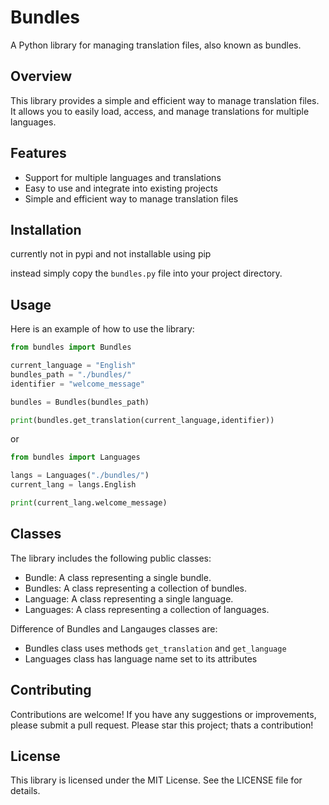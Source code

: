 # Bundles
A Python library for managing translation files, also known as bundles.

## Overview
This library provides a simple and efficient way to manage translation files. It allows you to easily load, access, and manage translations for multiple languages.

## Features
* Support for multiple languages and translations
* Easy to use and integrate into existing projects
* Simple and efficient way to manage translation files

## Installation
currently not in pypi and not installable using pip

instead simply copy the `bundles.py` file into your project directory.

## Usage
Here is an example of how to use the library:
```python
from bundles import Bundles

current_language = "English"
bundles_path = "./bundles/"
identifier = "welcome_message"

bundles = Bundles(bundles_path)

print(bundles.get_translation(current_language,identifier))
```
or
```python
from bundles import Languages

langs = Languages("./bundles/")
current_lang = langs.English

print(current_lang.welcome_message)
```
## Classes
The library includes the following public classes:

* Bundle: A class representing a single bundle.
* Bundles: A class representing a collection of bundles.
* Language: A class representing a single language.
* Languages: A class representing a collection of languages.

Difference of Bundles and Langauges classes are:
* Bundles class uses methods `get_translation` and `get_language`
* Languages class has language name set to its attributes

## Contributing
Contributions are welcome! If you have any suggestions or improvements, please submit a pull request.
Please star this project; thats a contribution!

## License
This library is licensed under the MIT License. See the LICENSE file for details. 
